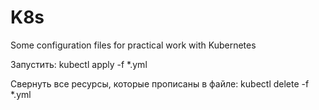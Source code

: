 # K8s
Some configuration files for practical work with Kubernetes

Запустить:
kubectl apply -f  *.yml

Свернуть все ресурсы, которые прописаны в файле:
kubectl delete -f  *.yml

